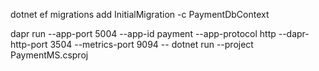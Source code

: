 ﻿dotnet ef migrations add InitialMigration -c PaymentDbContext

dapr run --app-port 5004 --app-id payment --app-protocol http --dapr-http-port 3504 --metrics-port 9094 -- dotnet run --project PaymentMS.csproj